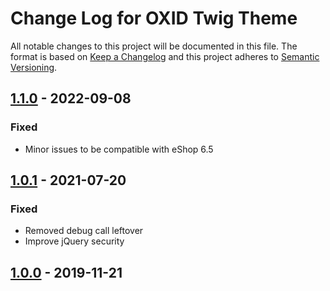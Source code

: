 # Change Log for OXID Twig Theme

All notable changes to this project will be documented in this file.
The format is based on [Keep a Changelog](http://keepachangelog.com/)
and this project adheres to [Semantic Versioning](http://semver.org/).

## [1.1.0] - 2022-09-08

### Fixed
- Minor issues to be compatible with eShop 6.5

## [1.0.1] - 2021-07-20

### Fixed
- Removed debug call leftover
- Improve jQuery security

## [1.0.0] - 2019-11-21

[1.1.0]: https://github.com/OXID-eSales/twig-theme/compare/v1.0.1...v1.1.0
[1.0.1]: https://github.com/OXID-eSales/twig-theme/compare/v1.0.0...v1.0.1
[1.0.0]: https://github.com/OXID-eSales/twig-theme/releases/tag/v1.0.0
